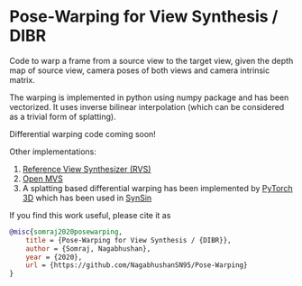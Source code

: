 # Pose-Warping for View Synthesis / DIBR
Code to warp a frame from a source view to the target view, given the depth map of source view, camera poses of both views and camera intrinsic matrix.

The warping is implemented in python using numpy package and has been vectorized. It uses inverse bilinear interpolation (which can be considered as a trivial form of splatting). 

Differential warping code coming soon!

Other implementations:
1. [Reference View Synthesizer (RVS)](https://gitlab.com/mpeg-i-visual/rvs)
2. [Open MVS](https://github.com/cdcseacave/openMVS)
3. A splatting based differential warping has been implemented by [PyTorch 3D](https://github.com/facebookresearch/pytorch3d) which has been used in [SynSin](https://github.com/facebookresearch/synsin) 

If you find this work useful, please cite it as 

```bibtex
@misc{somraj2020posewarping,
    title = {Pose-Warping for View Synthesis / {DIBR}},
    author = {Somraj, Nagabhushan},
    year = {2020},
    url = {https://github.com/NagabhushanSN95/Pose-Warping}
}
```
